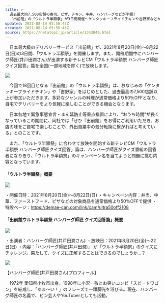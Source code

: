 ```yaml
---
title: >-
  過去最大約7,500店舗の寿司、ピザ、チキン、牛丼、ハンバーグなどが半額!
  「出前館」の「ウルトラ半額祭」が3日間開催～ケンタッキーフライドチキンや吉野家などが参加。新TVCM「ハンバーグ師匠 クイズ回答」篇も
updated: 2021-08-14 05:56:45Z
created: 2021-08-14 05:56:45Z
source: https://netatopi.jp/article/1343846.html
---
```


　日本最大級のデリバリーサービス「出前館」が、2021年8月20日(金)～8月22日(日)の3日間、「ウルトラ半額祭」を開催します。また、開催期間中にハンバーグ師匠(井戸田潤さん)が出演する新テレビCM「ウルトラ半額祭 ハンバーグ師匠 クイズ回答」篇を全国(一部地域を除く)で放映します。

[![](https://netatopi.jp/img/ntp/docs/1343/846/1_s.jpg)](https://netatopi.jp/img/ntp/docs/1343/846/html/1_o.jpg.html)

　今回で18回目となる『出前館』の「ウルトラ半額祭」は、おなじみの「ケンタッキーフライドチキン」や「吉野家」をはじめとした、過去最高の7,500店舗以上が参加いただきます。多彩なジャンルの料理が通常価格より50％OFFとなり、自宅でデリバリーをより気軽に楽しむことができる機会となります。

　日本各地で緊急事態宣言・まん延防止等重点措置により、“おうち時間”が長くなっているこの期間に、同社では「ぜひ『出前館』をお得にご利用いただき、お店の味をご自宅で楽しむことで、外出自粛中の気分転換に繋がればと考えている」とのことです。

　また、「ウルトラ半額祭」に合わせて放映を開始する新テレビCM「ウルトラ半額祭 ハンバーグ師匠クイズ回答」篇は、ハンバーグ師匠がクイズ番組の回答者になりきり、「ウルトラ半額祭」のキャンペーン名を当てようと問題に挑む内容となっています。

#### 「ウルトラ半額祭」概要

[![](https://netatopi.jp/img/ntp/parts/loading-s.gif)](https://netatopi.jp/img/ntp/docs/1343/846/html/6_o.jpg.html)

・開催日時：2021年8月20日(金)～8月22日(日)
・キャンペーン内容：弁当、中華、ファーストフード、ピザなどの対象商品を通常価格より50%OFFで提供
・特設ページ：https://demae-can.com/link/cam/ultra50off2108

#### 「出前館ウルトラ半額祭 ハンバーグ師匠 クイズ回答篇」概要

[![](https://netatopi.jp/img/ntp/parts/loading-s.gif)](https://netatopi.jp/img/ntp/docs/1343/846/html/5_o.png.html)

・出演者：ハンバーグ師匠(井戸田潤さん)
・放映日：2021年8月20日(金)～22日(日)
・内容：「ハンバーグ師匠(井戸田潤)」 が「ウルトラ半額祭」のクイズにチャレンジ。果たして、クイズに正解することはできるのでしょうか…？

[![](https://netatopi.jp/img/ntp/parts/loading-s.gif)](https://netatopi.jp/img/ntp/docs/1343/846/html/4_o.jpg.html)

【ハンバーグ師匠(井戸田潤さん)プロフィール】

　1972年 愛知県小牧市出身。1998年に小沢一敬とお笑いコンビ「スピードワゴン」を結成し、「あま～い！」のフレーズで一躍脚光を浴びる。現在、ハンバーグ師匠の名義で、ピン芸人やYouTuberとしても活動。